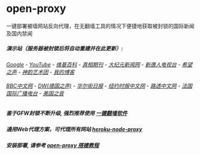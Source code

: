 # open-proxy
一键部署被墙网站反向代理，在无翻墙工具的情况下便捷地获取被封锁的国际新闻及国内禁闻

#####  演示站（服务器被封锁后将自动重建并在此更新）:
######  [Google](http://45.76.192.99:8888/search?q=425事件) - [YouTube](https://nogfw.the-youtube.win) - [维基百科](http://45.76.192.99:8100/wiki/喬高-麥塔斯調查報告) - [真相期刊](http://45.76.192.99:8300/display.aspx?category_id=3&zhuanti_id=2) - [大纪元新闻网](http://45.76.192.99:10080) - [新唐人电视台](http://45.76.192.99:8000) - [希望之声](http://45.76.192.99:8200) - [神韵艺术团](http://45.76.192.99:8000/xtr/gb/prog673.html) - [我的博客](http://45.76.192.99:10000/)<br/> <br/> [BBC中文网](http://45.76.192.99:9100/zhongwen) - [DW(德国之声)](http://45.76.192.99:9200/zh/在线报导/s-9058?&zhongwen=simp) - [华尔街日报](http://45.76.192.99:9300) - [纽约时报中文网](http://45.76.192.99:9400) - [路透中文网](http://45.76.192.99:9500/) - [法国国际广播电台](http://45.76.192.99:9600/) - [美国之音](http://45.76.192.99:9700/) 

##### 鉴于GFW封锁不断升级, 强烈推荐使用 [一键翻墙软件](https://github.com/gfw-breaker/nogfw/blob/master/README.md) 

##### 通用Web代理方案，可代理所有网站 [heroku-node-proxy](https://github.com/gfw-breaker/heroku-node-proxy#--end--) 

##### 安装部署, 请参考 [open-proxy 搭建教程](https://github.com/gfw-breaker/open-proxy/wiki#open-proxy-%E6%90%AD%E5%BB%BA%E6%95%99%E7%A8%8B)


